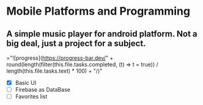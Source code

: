 # Mobile Platforms and Programming


## A simple music player for android platform. Not a big deal, just a project for a subject.


="![progress](https://progress-bar.dev/" + round(length(filter(this.file.tasks.completed, (t) => t = true)) / length(this.file.tasks.text) * 100) + "/)"

- [x] Basic UI
- [ ] Firebase as DataBase
- [ ] Favorites list
